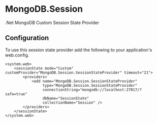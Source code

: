 MongoDB.Session
===============

.Net MongoDB Custom Session State Provider

## Configuration
To use this session state provider add the following to your application's web.config.

    <system.web>
        <sessionState mode="Custom" customProvider="MongoDB.Session.SessionStateProvider" timeout="21">
            <providers>
                <add name="MongoDB.Session.SessionStateProvider" 
                     type="MongoDB.Session.SessionStateProvider" 
                     connectionString="mongodb://localhost:27017/?safe=true" 
                     dbName="SessionState" 
                     collectionName="Session" />
            </providers>
        </sessionState>
    </system.web>